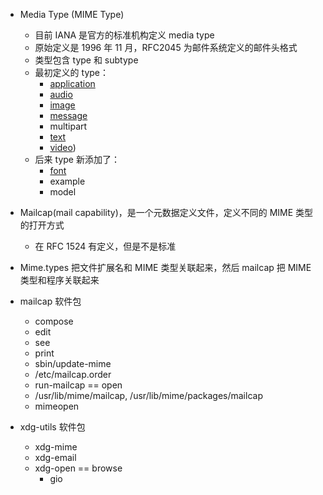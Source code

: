 - Media Type (MIME Type)

  - 目前 IANA 是官方的标准机构定义 media type
  - 原始定义是 1996 年 11 月，RFC2045 为邮件系统定义的邮件头格式
  - 类型包含 type 和 subtype
  - 最初定义的 type：
    - [application](https://www.iana.org/assignments/media-types/application.csv)
    - [audio](https://www.iana.org/assignments/media-types/audio.csv)
    - [image](https://www.iana.org/assignments/media-types/image.csv)
    - [message](https://www.iana.org/assignments/media-types/message.csv)
    - multipart
    - [text](https://www.iana.org/assignments/media-types/text.csv)
    - [video](https://www.iana.org/assignments/media-types/video.csv))
  - 后来 type 新添加了：
    - [font](https://www.iana.org/assignments/media-types/font.csv)
    - example
    - model

- Mailcap(mail capability)，是一个元数据定义文件，定义不同的 MIME 类型的打开方式
  - 在 RFC 1524 有定义，但是不是标准
- Mime.types 把文件扩展名和 MIME 类型关联起来，然后 mailcap 把 MIME 类型和程序关联起来

- mailcap 软件包

  - compose
  - edit
  - see
  - print
  - sbin/update-mime
  - /etc/mailcap.order
  - run-mailcap == open
  - /usr/lib/mime/mailcap, /usr/lib/mime/packages/mailcap
  - mimeopen

- xdg-utils 软件包
  - xdg-mime
  - xdg-email
  - xdg-open == browse
    - gio
